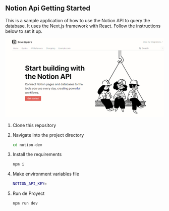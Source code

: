 ## Notion Api Getting Started

This is a sample application of how to use the Notion API to query the database. It uses the Next.js framework with React. Follow the instructions below to set it up.

![Alt text](Notion.png)

1. Clone this repository
2. Navigate into the project directory

    ```bash
    cd notion-dev
    ```
3. Install the requirements
    ```bash
    npm i
    ```

4. Make environment variables file
    ```bash
    NOTION_API_KEY=
    ```

5. Run de Proyect

    ```bash
    npm run dev
    ```
